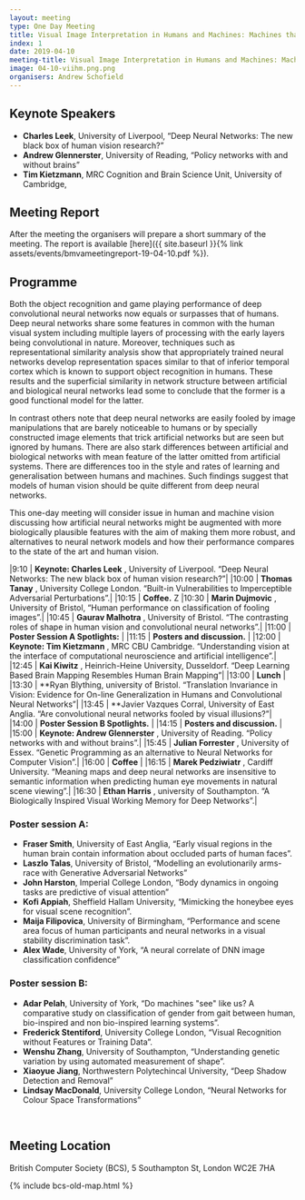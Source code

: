 ```yaml
---
layout: meeting
type: One Day Meeting
title: Visual Image Interpretation in Humans and Machines: Machines that see like us? (10 April 2019)
index: 1
date: 2019-04-10
meeting-title: Visual Image Interpretation in Humans and Machines: Machines that see like us?
image: 04-10-viihm.png.png
organisers: Andrew Schofield 
---
```




## Keynote Speakers

- **Charles Leek**, University of Liverpool, “Deep Neural Networks: The new black box of human vision research?”
- **Andrew Glennerster**, University of Reading, “Policy networks with and without brains”
- **Tim Kietzmann**, MRC Cognition and Brain Science Unit, University of Cambridge, 

## Meeting Report
After the meeting the organisers will prepare a short summary of the meeting. 
The report is available [here]({{ site.baseurl }}{% link assets/events/bmvameetingreport-19-04-10.pdf %}).

## Programme

​Both the object recognition and game playing performance of deep convolutional neural networks now equals or surpasses that of humans. Deep neural networks share some features in common with the human visual system including multiple layers of processing with the early layers being convolutional in nature. Moreover, techniques such as representational similarity analysis show that appropriately trained neural networks develop representation spaces similar to that of inferior temporal cortex which is known to support object recognition in humans. These results and the superficial similarity in network structure between artificial and biological neural networks lead some to conclude that the former is a good functional model for the latter.
 
In contrast others note that deep neural networks are easily fooled by image manipulations that are barely noticeable to humans or by specially constructed image elements that trick artificial networks but are seen but ignored by humans. There are also stark differences between artificial and biological networks with mean feature of the latter omitted from artificial systems. There are differences too in the style and rates of learning and generalisation between humans and machines. Such findings suggest that models of human vision should be quite different from deep neural networks.
 
This one-day meeting will consider issue in human and machine vision discussing how artificial neural networks might be augmented with more biologically plausible features with the aim of making them more robust, and alternatives to neural network models and how their performance compares to the state of the art and human vision.


|9:10  | **Keynote: Charles Leek** , University of Liverpool. “Deep Neural Networks: The new black box of human vision research?”|
|10:00 | **Thomas Tanay** , University College London. “Built-in Vulnerabilities to Imperceptible Adversarial Perturbations”.|
|10:15 | **Coffee.** Z
|10:30 | **Marin Dujmovic** , University of Bristol, “Human performance on classification of fooling images”.|
|10:45 | **Gaurav Malhotra** , University of Bristol. “The contrasting roles of shape in human vision and convolutional neural networks”.|
|11:00 | **Poster Session A Spotlights:** |
|11:15 | **Posters and discussion.** |
|12:00 | **Keynote: Tim Kietzmann** , MRC CBU Cambridge. “Understanding vision at the interface of computational neuroscience and artificial intelligence”.|
|12:45 | **Kai Kiwitz** , Heinrich-Heine University, Dusseldorf. “Deep Learning Based Brain Mapping Resembles Human Brain Mapping”|
|13:00 | **Lunch** |
|13:30 | **Ryan Blything, university of Bristol. “Translation Invariance in Vision: Evidence for On-line Generalization in Humans and Convolutional Neural Networks”|
|13:45 | **Javier Vazques Corral, University of East Anglia. “Are convolutional neural networks fooled by visual illusions?”|
|14:00 | **Poster Session B Spotlights.** |
|14:15 | **Posters and discussion.** |
|15:00 | **Keynote: Andrew Glennerster** , University of Reading. “Policy networks with and without brains”.|
|15:45 | **Julian Forrester** , University of Essex. “Genetic Programming as an alternative to Neural Networks for Computer Vision”.|
|16:00 | **Coffee** |
|16:15 | **Marek Pedziwiatr** , Cardiff University. “Meaning maps and deep neural networks are insensitive to semantic information when predicting human eye movements in natural scene viewing”.|
|16:30 | **Ethan Harris** , university of Southampton. “A Biologically Inspired Visual Working Memory for Deep Networks”.|


### Poster session A:
- **Fraser Smith**, University of East Anglia, “Early visual regions in the human brain contain information about occluded parts of human faces”.
- **Laszlo Talas**, University of Bristol, “Modelling an evolutionarily arms-race with Generative Adversarial Networks”
- **John Harston**, Imperial College London, “Body dynamics in ongoing tasks are predictive of visual attention”
- **Kofi Appiah**, Sheffield Hallam University, “Mimicking the honeybee eyes for visual scene recognition”.
- **Maija Filipovica**, University of Birmingham, “Performance and scene area focus of human participants and neural networks in a visual stability discrimination task”.
- **Alex Wade**, University of York, “A neural correlate of DNN image classification confidence”
 
### Poster session B:
- **Adar Pelah**, University of York, “Do machines "see" like us? A comparative study on classification of gender from gait between human, bio-inspired and non bio-inspired learning systems​”.
- **Frederick Stentiford**, University College London, “Visual Recognition without Features or Training Data”.
- **Wenshu Zhang**, University of Southampton, “Understanding genetic variation by using automated measurement of shape”.
- **Xiaoyue Jiang**, Northwestern Polytechincal University, “Deep Shadow Detection and Removal”
- **Lindsay MacDonald**, University College London, “Neural Networks for Colour Space Transformations”


<br>

## Meeting Location

British Computer Society (BCS), 5 Southampton St, London WC2E 7HA

{% include bcs-old-map.html %}

